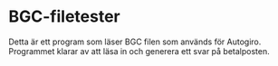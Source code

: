 # BGC-filetester
Detta är ett program som läser BGC filen som används för Autogiro. Programmet klarar av att läsa in och generera ett svar på betalposten.
